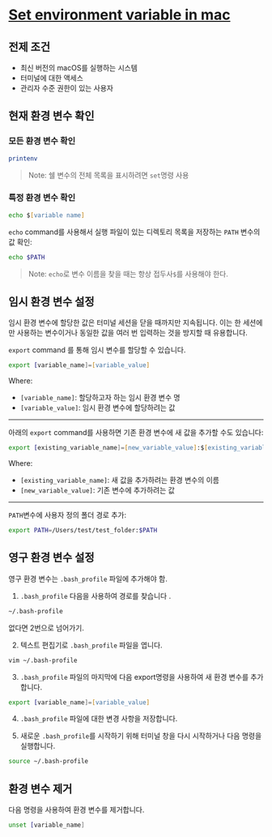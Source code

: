 # [Set environment variable in mac](https://phoenixnap.com/kb/set-environment-variable-mac)

## 전제 조건

- 최신 버전의 macOS를 실행하는 시스템
- 터미널에 대한 액세스
- 관리자 수준 권한이 있는 사용자

## 현재 환경 변수 확인

### 모든 환경 변수 확인

```zsh
printenv
```

> Note: 쉘 변수의 전체 목록을 표시하려면 `set`명령 사용

### 특정 환경 변수 확인

```zsh
echo $[variable name]
```

`echo` command를 사용해서 실행 파일이 있는 디렉토리 목록을 저장하는 `PATH` 변수의 값 확인:

```zsh
echo $PATH
```

> Note: `echo`로 변수 이름을 찾을 때는 항상 접두사`$`를 사용해야 한다.

## 임시 환경 변수 설정

임시 환경 변수에 할당한 값은 터미널 세션을 닫을 때까지만 지속됩니다. 이는 한 세션에만 사용하는 변수이거나 동일한 값을 여러 번 입력하는 것을 방지할 때 유용합니다.

`export` command 를 통해 임시 변수를 할당할 수 있습니다.

```zsh
export [variable_name]=[variable_value]
```

Where:

- `[variable_name]`: 할당하고자 하는 임시 환경 변수 명
- `[variable_value]`: 임시 환경 변수에 할당하려는 값

---

아래의 `export` command를 사용하면 기존 환경 변수에 새 값을 추가할 수도 있습니다:

```zsh
export [existing_variable_name]=[new_variable_value]:$[existing_variable_name]
```

Where:

- `[existing_variable_name]`: 새 값을 추가하려는 환경 변수의 이름
- `[new_variable_value]`: 기존 변수에 추가하려는 값

---

`PATH`변수에 사용자 정의 폴더 경로 추가:

```zsh
export PATH=/Users/test/test_folder:$PATH
```

## 영구 환경 변수 설정

영구 환경 변수는 `.bash_profile` 파일에 추가해야 함.

1. `.bash_profile` 다음을 사용하여 경로를 찾습니다 .

```zsh
~/.bash-profile
```

없다면 2번으로 넘어가기.

2. 텍스트 편집기로 `.bash_profile` 파일을 엽니다.

```zsh
vim ~/.bash-profile
```

3. `.bash_profile` 파일의 마지막에 다음 export명령을 사용하여 새 환경 변수를 추가합니다.

```zsh
export [variable_name]=[variable_value]
```

4. `.bash_profile` 파일에 대한 변경 사항을 저장합니다.

5. 새로운 `.bash_profile`를 시작하기 위해 터미널 창을 다시 시작하거나 다음 명령을 실행합니다.

```zsh
source ~/.bash-profile
```

## 환경 변수 제거

다음 명령을 사용하여 환경 변수를 제거합니다.

```zsh
unset [variable_name]
```
